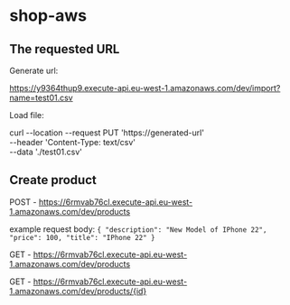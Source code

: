 # shop-aws

## The requested URL
Generate url:

https://y9364thup9.execute-api.eu-west-1.amazonaws.com/dev/import?name=test01.csv

Load file:

curl --location --request PUT 'https://generated-url' \
--header 'Content-Type: text/csv' \
--data './test01.csv'


## Create product

  POST - https://6rmvab76cl.execute-api.eu-west-1.amazonaws.com/dev/products

  example request body:
  `
  {
    "description": "New Model of IPhone 22",
    "price": 100,
    "title": "IPhone 22"
  }
  `



  GET - https://6rmvab76cl.execute-api.eu-west-1.amazonaws.com/dev/products

  GET - https://6rmvab76cl.execute-api.eu-west-1.amazonaws.com/dev/products/{id}
  